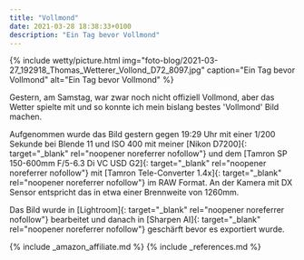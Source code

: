 ```yaml
---
title: "Vollmond"
date: 2021-03-28 18:38:33+0100
description: "Ein Tag bevor Vollmond"
---
```

{% include wetty/picture.html img="foto-blog/2021-03-27_192918_Thomas_Wetterer_Vollond_D72_8097.jpg" caption="Ein Tag bevor Vollmond" alt="Ein Tag bevor Vollmond" %}

Gestern, am Samstag, war zwar noch nicht offiziell Vollmond, aber das Wetter spielte mit und so konnte ich mein bislang bestes 'Vollmond' Bild machen.

Aufgenommen wurde das Bild gestern gegen 19:29 Uhr mit einer 1/200 Sekunde bei Blende 11 und ISO 400 mit meiner [Nikon D7200]{: target="_blank" rel="noopener noreferrer nofollow"} und dem [Tamron SP 150-600mm F/5-6.3 Di VC USD G2]{: target="_blank" rel="noopener noreferrer nofollow"} mit [Tamron Tele-Converter 1.4x]{: target="_blank" rel="noopener noreferrer nofollow"} im RAW Format. An der Kamera mit DX Sensor entspricht das in etwa einer Brennweite von 1260mm.

Das Bild wurde in [Lightroom]{: target="_blank" rel="noopener noreferrer nofollow"} bearbeitet und danach in [Sharpen AI]{: target="_blank" rel="noopener noreferrer nofollow"} geschärft bevor es exportiert wurde.

{% include _amazon_affiliate.md %}
{% include _references.md %}
